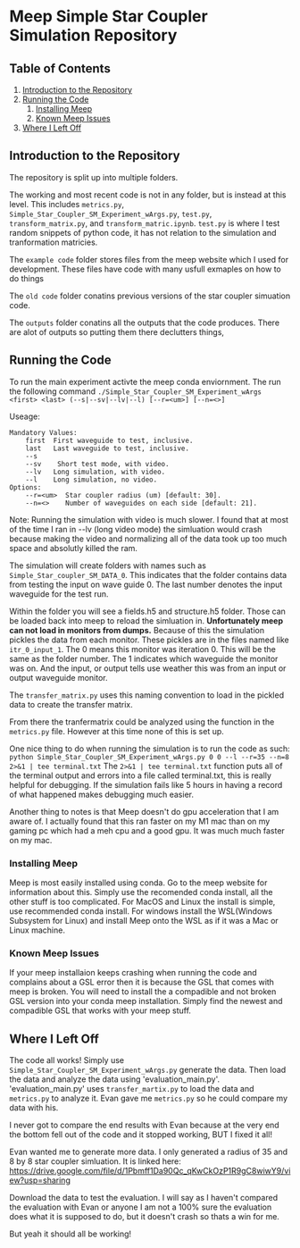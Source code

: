 # Meep Simple Star Coupler Simulation Repository

## Table of Contents
1. [Introduction to the Repository](#1)
2. [Running the Code](#2)
   1. [Installing Meep](#2.1)
   2. [Known Meep Issues](#2.2)
3. [Where I Left Off](#3)

## Introduction to the Repository <a name="1"></a>
The repository is split up into multiple folders. 

The working and most recent code is not in any folder, but is instead at this level. This includes `metrics.py`, `Simple_Star_Coupler_SM_Experiment_wArgs.py`, `test.py`, `transform_matrix.py`, and `transform_matric.ipynb`. `test.py` is where I test random snippets of python code, it has not relation to the simulation and tranformation matricies. 

The `example code` folder stores files from the meep website which I used for development. These files have code with many usfull exmaples on how to do things

The `old code` folder conatins previous versions of the star coupler simuation code. 

The `outputs` folder conatins all the outputs that the code produces. There are alot of outputs so putting them there declutters things,

## Running the Code <a name="1"></a>
To run the main experiment activte the meep conda enviornment. The run the following command `./Simple_Star_Coupler_SM_Experiment_wArgs <first> <last> (--s|--sv|--lv|--l) [--r=<um>] [--n=<>]`

Useage:
```
Mandatory Values:
    first  First waveguide to test, inclusive.
    last   Last waveguide to test, inclusive.
    --s
    --sv    Short test mode, with video.
    --lv   Long simulation, with video. 
    --l    Long simulation, no video.    
Options:
    --r=<um>  Star coupler radius (um) [default: 30].
    --n=<>    Number of waveguides on each side [default: 21].
```

Note: Running the simulation with video is much slower. I found that at most of the time I ran in --lv (long video mode) the simluation would crash because making the video and normalizing all of the data took up too much space and absolutly killed the ram.

The simulation will create folders with names such as `Simple_Star_coupler_SM_DATA_0`. This indicates that the folder contains data from testing the input on wave guide 0. The last number denotes the input waveguide for the test run. 

Within the folder you will see a fields.h5 and structure.h5 folder. Those can be loaded back into meep to reload the simluation in. **Unfortunately meep can not load in monitors from dumps.** Because of this the simulation pickles the data from each monitor. These pickles are in the files named like `itr_0_input_1`. The 0 means this monitor was iteration 0. This will be the same as the folder number. The 1 indicates which waveguide the monitor was on. And the input, or output tells use weather this was from an input or output waveguide monitor.

The `transfer_matrix.py` uses this naming convention to load in the pickled data to create the transfer matrix. 

From there the tranfermatrix could be analyzed using the function in the `metrics.py` file. However at this time none of this is set up. 

One nice thing to do when running the simulation is to run the code as such:
`python Simple_Star_Coupler_SM_Experiment_wArgs.py 0 0 --l --r=35 --n=8 2>&1 | tee terminal.txt`
The `2>&1 | tee terminal.txt` function puts all of the terminal output and errors into a file called terminal.txt, this is really helpful for debugging. If the simulation fails like 5 hours in having a record of what happened makes debugging much easier.

Another thing to notes is that Meep doesn't do gpu acceleration that I am aware of. I actually found that this ran faster on my M1 mac than on my gaming pc which had a meh cpu and a good gpu. It was much much faster on my mac.


### Installing Meep <a name="2.1"></a>
Meep is most easily installed using conda. Go to the meep website for information about this. Simply use the recomended conda install, all the other stuff is too complicated. For MacOS and Linux the install is simple, use recommended conda install. For windows install the WSL(Windows Subsystem for Linux) and install Meep onto the WSL as if it was a Mac or Linux machine.

### Known Meep Issues <a name="2.2"></a>
If your meep installaion keeps crashing when running the code and complains about a GSL error then it is because the GSL that comes with meep is broken. You will need to install the a compadible and not broken GSL version into your conda meep installation. Simply find the newest and compadible GSL that works with your meep stuff. 

## Where I Left Off <a name="3"></a>
The code all works! Simply use `Simple_Star_Coupler_SM_Experiment_wArgs.py` generate the data. Then load the data and analyze the data using 'evaluation_main.py'.  'evaluation_main.py' uses `transfer_martix.py` to load the data and `metrics.py` to analyze it. Evan gave me `metrics.py` so he could compare my data with his. 

I never got to compare the end results with Evan because at the very end the bottom fell out of the code and it stopped working, BUT I fixed it all!

Evan wanted me to generate more data. I only generated a radius of 35 and 8 by 8 star coupler simluation. It is linked here: https://drive.google.com/file/d/1Pbmff1Da90Qc_qKwCkOzP1R9gC8wiwY9/view?usp=sharing

Download the data to test the evaluation. I will say as I haven't compared the evaluation with Evan or anyone I am not a 100% sure the evaluation does what it is supposed to do, but it doesn't crash so thats a win for me.

But yeah it should all be working!